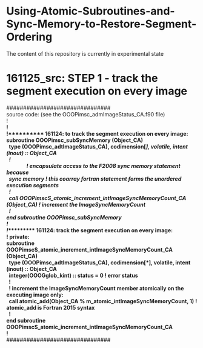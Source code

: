 # Using-Atomic-Subroutines-and-Sync-Memory-to-Restore-Segment-Ordering
The content of this repository is currently in experimental state

# 161125_src: STEP 1 - track the segment execution on every image
###############################<br />
source code: (see the OOOPimsc_admImageStatus_CA.f90 file)<br />
!____________________________________________________________<br />
!<br />
!********** 161124: to track the segment execution on every image:<br />
subroutine OOOPimsc_subSyncMemory (Object_CA)<br />
&nbsp;&nbsp;type (OOOPimsc_adtImageStatus_CA), codimension[*], volatile, intent (inout) :: Object_CA<br />
&nbsp;&nbsp;!<br />
&nbsp;&nbsp;&nbsp;&nbsp;&nbsp;&nbsp;&nbsp;&nbsp;&nbsp;&nbsp;&nbsp;&nbsp;&nbsp;&nbsp;&nbsp;&nbsp;! encapsulate access to the F2008 sync memory statement because<br />
&nbsp;&nbsp;sync memory ! this coarray fortran statement forms the unordered execution segments<br />
&nbsp;&nbsp;!<br />
&nbsp;&nbsp;call OOOPimscS_atomic_increment_intImageSyncMemoryCount_CA (Object_CA) ! increment the ImageSyncMemoryCount<br />
&nbsp;&nbsp;!<br />
end subroutine OOOPimsc_subSyncMemory<br />
!<br />
!********** 161124: track the segment execution on every image:<br />
! private:<br />
subroutine OOOPimscS_atomic_increment_intImageSyncMemoryCount_CA (Object_CA)<br />
&nbsp;&nbsp;type (OOOPimsc_adtImageStatus_CA), codimension[*], volatile, intent (inout) :: Object_CA<br />
&nbsp;&nbsp;integer(OOOGglob_kint) :: status = 0 ! error status<br />
&nbsp;&nbsp;!<br />
&nbsp;&nbsp;! increment the ImageSyncMemoryCount member atomically on the executing image only:<br />
&nbsp;&nbsp;call atomic_add(Object_CA % m_atomic_intImageSyncMemoryCount, 1) ! atomic_add is Fortran 2015 syntax<br />
&nbsp;&nbsp;!<br />
end subroutine OOOPimscS_atomic_increment_intImageSyncMemoryCount_CA<br />
!____________________________________________________________<br />
###############################<br /> 
